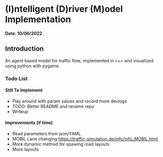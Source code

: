 # (I)ntelligent (D)river (M)odel Implementation

#### Date: 10/06/2022

## Introduction
An agent based model for traffic flow, implemented in c++ and visualized using python with pygame.

### Todo List

#### Still To Implement
- Play around with param values and record more devlogs
- TODO: Better README and rename repo
- Writeup

#### Improvements (if time)
- Read parameters from json/YAML
- MOBIL Lane changing https://traffic-simulation.de/info/info_MOBIL.html
- More dynamic method for spawing road layouts
- More layouts




